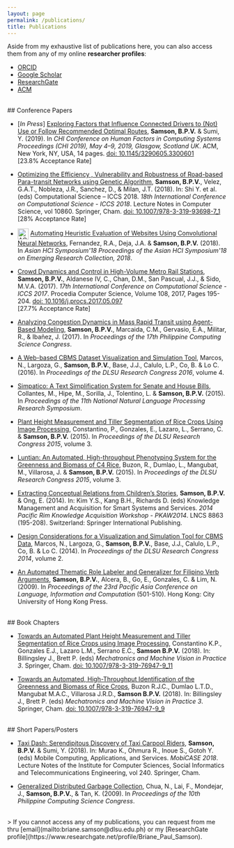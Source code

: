 ```yaml
---
layout: page
permalink: /publications/
title: Publications
---
```


Aside from my exhaustive list of publications here, you can also access them from any of my online **researcher profiles**:

- [ORCID](https://orcid.org/0000-0002-0253-452X)
- [Google Scholar](https://scholar.google.com/citations?user=oUJrZ_sAAAAJ&hl=en)
- [ResearchGate](https://www.researchgate.net/profile/Briane_Paul_Samson)
- [ACM](https://dl.acm.org/author_page.cfm?id=99659319011)

<br>
## Conference Papers

- [_In Press_] [Exploring Factors that Influence Connected Drivers to (Not) Use or Follow Recommended Optimal Routes](/files/2019samson_exploringfactors_chi19.pdf), **Samson, B.P.V.** & Sumi, Y. (2019). In _CHI Conference on Human Factors in Computing Systems Proceedings (CHI 2019), May 4–9, 2019, Glasgow, Scotland UK_. ACM, New York, NY, USA, 14 pages. [doi: 10.1145/3290605.3300601](https://doi.org/10.1145/3290605.3300601) <br> [23.8% Acceptance Rate]

- [Optimizing the Efficiency , Vulnerability and Robustness of Road-based Para-transit Networks using Genetic Algorithm](/files/2018samson_gridlock_iccs.pdf), **Samson, B.P.V.**, Velez, G.A.T., Nobleza, J.R., Sanchez, D., & Milan, J.T. (2018). In: Shi Y. et al. (eds) Computational Science – ICCS 2018. _18th International Conference on Computational Science - ICCS 2018_. Lecture Notes in Computer Science, vol 10860. Springer, Cham. [doi: 10.1007/978-3-319-93698-7_1](https://doi.org/10.1007/978-3-319-93698-7_1) <br> [28% Acceptance Rate]

- <img src="//dl.acm.org/images/oa.gif" width="25" height="25" border="0" alt="ACM DL Author-ize service" style="vertical-align:middle"/> [Automating Heuristic Evaluation of Websites Using Convolutional Neural Networks](https://dl.acm.org/authorize?N675125), Fernandez, R.A., Deja, J.A. & **Samson, B.P.V.** (2018). In _Asian HCI Symposium'18 Proceedings of the Asian HCI Symposium'18 on Emerging Research Collection, 2018_.

- [Crowd Dynamics and Control in High-Volume Metro Rail Stations](/files/2017samson_swarm_iccs.pdf), **Samson, B.P.V.**, Aldanese IV, C., Chan, D.M., San Pascual, J.J., & Sido, M.V.A. (2017). _17th International Conference on Computational Science - ICCS 2017_. Procedia Computer Science, Volume 108, 2017, Pages 195-204. [doi: 10.1016/j.procs.2017.05.097](https://doi.org/10.1016/j.procs.2017.05.097) <br> [27.7% Acceptance Rate]

- [Analyzing Congestion Dynamics in Mass Rapid Transit using Agent-Based Modeling](/files/2017samson_mrtmodel_pcsc.pdf), **Samson, B.P.V.**, Marcaida, C.M., Gervasio, E.A., Militar, R., & Ibañez, J. (2017). In _Proceedings of the 17th Philippine Computing Science Congress_.

- [A Web-based CBMS Dataset Visualization and Simulation Tool](/files/2016marcos_cbmstool_dlsurc.pdf), Marcos, N., Largoza, G., **Samson, B.P.V.**, Base, J.J., Calulo, L.P., Co, B. & Lo C. (2016). In _Proceedings of the DLSU Research Congress 2016_, volume 4.

- [Simpatico: A Text Simplification System for Senate and House Bills](/files/2015collantes_simpatico_nnlprs11.pdf), Collantes, M., Hipe, M., Sorilla, J., Tolentino, L. & **Samson, B.P.V.** (2015). In _Proceedings of the 11th National Natural Language Processing Research Symposium_.

- [Plant Height Measurement and Tiller Segmentation of Rice Crops Using Image Processing](/files/2015constantino_seight_dlsurc.pdf), Constantino, P., Gonzales, E., Lazaro, L., Serrano, C. & **Samson, B.P.V.** (2015). In _Proceedings of the DLSU Research Congress 2015_, volume 3.

- [Luntian: An Automated, High-throughput Phenotyping System for the Greenness and Biomass of C4 Rice](/files/2015buzon_luntian_dlsurc.pdf), Buzon, R., Dumlao, L., Mangubat, M., Villarosa, J. & **Samson, B.P.V.** (2015). In _Proceedings of the DLSU Research Congress 2015_, volume 3.

- [Extracting Conceptual Relations from Children’s Stories](/files/2014samson_conceptrel_pkaw.pdf), **Samson, B.P.V.** & Ong, E. (2014). In: Kim Y.S., Kang B.H., Richards D. (eds) Knowledge Management and Acquisition for Smart Systems and Services. _2014 Pacific Rim Knowledge Acquisition Workshop - PKAW2014_. LNCS 8863 (195-208). Switzerland: Springer International Publishing.

- [Design Considerations for a Visualization and Simulation Tool for CBMS Data](/files/2014marcos_cbmsviz_dlsurc.pdf), Marcos, N., Largoza, G., **Samson, B.P.V.**, Base, J.J., Calulo, L.P., Co, B. & Lo C. (2014). In _Proceedings of the DLSU Research Congress 2014_, volume 2.

- [An Automated Thematic Role Labeler and Generalizer for Filipino Verb Arguments](/files/2009samson_thematicrole_paclic.pdf), **Samson, B.P.V.**, Alcera, B., Go, E., Gonzales, C. & Lim, N. (2009). In _Proceedings of the 23rd Pacific Asia Conference on Language, Information and Computation_ (501-510). Hong Kong: City University of Hong Kong Press.

<br>
## Book Chapters

- [Towards an Automated Plant Height Measurement and Tiller Segmentation of Rice Crops using Image Processing](https://doi.org/10.1007/978-3-319-76947-9_11), Constantino K.P., Gonzales E.J., Lazaro L.M., Serrano E.C., **Samson B.P.V.** (2018). In: Billingsley J., Brett P. (eds) _Mechatronics and Machine Vision in Practice 3_. Springer, Cham. [doi: 10.1007/978-3-319-76947-9_11](https://doi.org/10.1007/978-3-319-76947-9_11)

- [Towards an Automated, High-Throughput Identification of the Greenness and Biomass of Rice Crops](https://doi.org/10.1007/978-3-319-76947-9_9), Buzon R.J.C., Dumlao L.T.D., Mangubat M.A.C., Villarosa J.R.D., **Samson B.P.V.** (2018). In: Billingsley J., Brett P. (eds) _Mechatronics and Machine Vision in Practice 3_. Springer, Cham. [doi: 10.1007/978-3-319-76947-9_9](https://doi.org/10.1007/978-3-319-76947-9_9)

<br>
## Short Papers/Posters

- [Taxi Dash: Serendipitous Discovery of Taxi Carpool Riders](/files/2018samson_taxidash_mobicase.pdf), **Samson, B.P.V.** & Sumi, Y. (2018). In: Murao K., Ohmura R., Inoue S., Gotoh Y. (eds) Mobile Computing, Applications, and Services. _MobiCASE 2018_. Lecture Notes of the Institute for Computer Sciences, Social Informatics and Telecommunications Engineering, vol 240. Springer, Cham. 

- [Generalized Distributed Garbage Collection](/files/2010chua_short_pcsc10.pdf), Chua, N., Lai, F., Mondejar, J., **Samson, B.P.V.**, & Tan, K. (2009). In _Proceedings of the 10th Philippine Computing Science Congress_.

<br>
> If you cannot access any of my publications, you can request from me thru [email](mailto:briane.samson@dlsu.edu.ph) or my [ResearchGate profile](https://www.researchgate.net/profile/Briane_Paul_Samson).